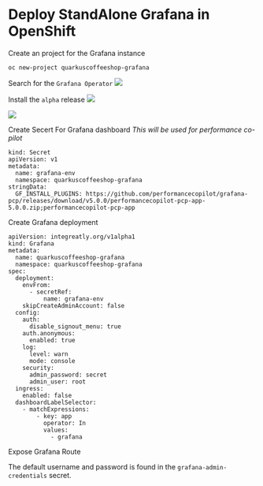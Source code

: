 # Deploy StandAlone Grafana in OpenShift

Create an project for the Grafana instance
```
oc new-project quarkuscoffeeshop-grafana
```

Search for the `Grafana Operator`
![](https://i.imgur.com/EvVBdk4.png)

Install the `alpha` release
![](https://i.imgur.com/6hJBLYz.png)

![](https://i.imgur.com/VxIZxaN.png)

Create Secert For Grafana dashboard
*This will be used for performance co-pilot*
```
kind: Secret
apiVersion: v1
metadata:
  name: grafana-env
  namespace: quarkuscoffeeshop-grafana
stringData:
  GF_INSTALL_PLUGINS: https://github.com/performancecopilot/grafana-pcp/releases/download/v5.0.0/performancecopilot-pcp-app-5.0.0.zip;performancecopilot-pcp-app
```


Create Grafana deployment
```
apiVersion: integreatly.org/v1alpha1
kind: Grafana
metadata:
  name: quarkuscoffeeshop-grafana
  namespace: quarkuscoffeeshop-grafana
spec:
  deployment:
    envFrom:
      - secretRef:
          name: grafana-env
    skipCreateAdminAccount: false
  config:
    auth:
      disable_signout_menu: true
    auth.anonymous:
      enabled: true
    log:
      level: warn
      mode: console
    security:
      admin_password: secret
      admin_user: root
  ingress:
    enabled: false
  dashboardLabelSelector:
    - matchExpressions:
        - key: app
          operator: In
          values:
            - grafana
```

Expose Grafana Route


The default username and password is found in the 
`grafana-admin-credentials` secret.
